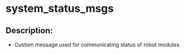 # system_status_msgs


## Description:
   - Custom message used for communicating status of robot modules
   
   

